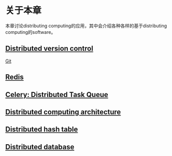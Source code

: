 # 关于本章

本章讨论distributing computing的应用，其中会介绍各种各样的基于distributing computing的software。

## [Distributed version control](https://en.wikipedia.org/wiki/Distributed_version_control)

[Git](https://en.wikipedia.org/wiki/Git)



## [Redis](https://en.wikipedia.org/wiki/Redis)



## [Celery: Distributed Task Queue](http://www.celeryproject.org/)





## [Distributed computing architecture](https://en.wikipedia.org/wiki/Category:Distributed_computing_architecture)



## [Distributed hash table](https://en.wikipedia.org/wiki/Distributed_hash_table)



## [Distributed database](https://en.wikipedia.org/wiki/Distributed_database)